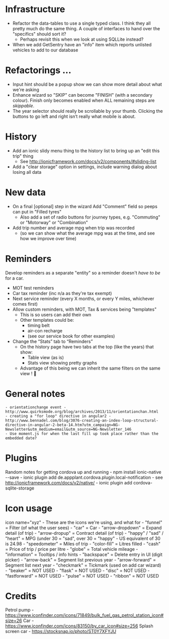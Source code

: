 
# Infrastructure
* Refactor the data-tables to use a single typed class.  I think they all pretty much do the same thing. A couple of interfaces to hand over the "specifics" should sort it?
	- Perhaps revisit this when we look at using SQLLite instead?	
* When we add GetSentry have an "info" item which reports unlisted vehicles to add to our database

# Refactorings ...
* Input hint should be a popup show we can show more detail about what we're asking
* Enhance wizard so "SKIP" can become "FINISH" (with a secondary colour).  Finish only becomes enabled when ALL remaining steps are _skippable_.	
*	The year selector should really be scrollable by your thumb.  Clicking the buttons to go left and right isn’t really what mobile is about.

# History
* Add an ionic slidy menu thing to the history list to bring up an "edit this trip" thing
	- See http://ionicframework.com/docs/v2/components/#sliding-list
* Add a "clear storage" option in settings, include warning dialog about losing all data	

# New data
- On a final [optional] step in the wizard Add "Comment" field so peeps can put in "Filled tyres"
	- Also add a set of radio buttons for journey types, e.g. "Commuting" or "Motorway" or "Combination"
- Add trip number and average mpg when trip was recorded 
	- (so we can show what the average mpg was at the time, and see how we improve over time)

# Reminders
Develop reminders as a separate "entity" so a reminder doesn't _have to be_ for a car.
- MOT test reminders
- Car tax reminder (inc n/a as they're tax exempt)
- Next service reminder (every X months, or every Y miles, whichever comes first)
- Allow custom reminders, with MOT, Tax & services being "templates" 
	- This is so users can add their own
	- Other templates could be:
		+ timing belt
		+ air-con recharge
		+ (see our service book for other examples)
- Change the “Stats” tab to “Reminders”
	- On the history page have two tabs at the top (like the years) that show:
		+ Table view (as is)
		+ Stats view showing pretty graphs
	- Advantage of this being we can inherit the same filters on the same view ! 


# General notes
	- orientationchange event - http://www.quirksmode.org/blog/archives/2013/11/orientationchan.html
	- creating a "for loop" directive in angular2 - http://www.bennadel.com/blog/3076-creating-an-index-loop-structural-directive-in-angular-2-beta-14.htm?utm_campaign=NG-Newsletter&utm_medium=email&utm_source=NG-Newsletter_146
	- Use moment.js for when the last fill up took place rather than the embedded date?

# Plugins
Random notes for getting cordova up and running
	- npm install ionic-native --save
	- ionic plugin add de.appplant.cordova.plugin.local-notification
	- see http://ionicframework.com/docs/v2/native/
	- ionic plugin add cordova-sqlite-storage
	

# Icon usage
icon name="xyz" - These are the icons we're using, and what for
	-	"funnel"                  = Filter (of what the user sees)
	- "car"                     = Car
	- "arrow-dropdown"          = Expand detail (of trip)
	- "arrow-dropup"            = Contract detail (of trip)
	- "happy" / "sad" / "heart" = MPG (under 30 = "sad", over 30 = "happy" - US equivalent of 30 is 24.98
	- "speedometer"             = Miles of trip
	- "color-fill"              = Litres filled
	- "cash"                    = Price of trip / price per litre
	- "globe"                   = Total vehicle mileage
	- "information"             = Tooltips / info hints
	- "backspace"               = Delete entry in UI (digit picker)
	- "arrow-back"              = Segment list previous year
	- "arrow-forward"           = Segment list next year
	- "checkmark"               = Tickmark (used on add car wizard)
	- "beaker"                  = NOT USED
	- "flask"                   = NOT USED
	- "disc"                    = NOT USED
	- "fastforward"             = NOT USED
	- "pulse"                   = NOT USED
	- "ribbon"                  = NOT USED

Credits
=======
Petrol pump - https://www.iconfinder.com/icons/71849/bulk_fuel_gas_petrol_station_icon#size=26
Car - https://www.iconfinder.com/icons/83150/by_car_icon#size=256
Splash screen car - https://stocksnap.io/photo/ST0Y7XFYJU

	